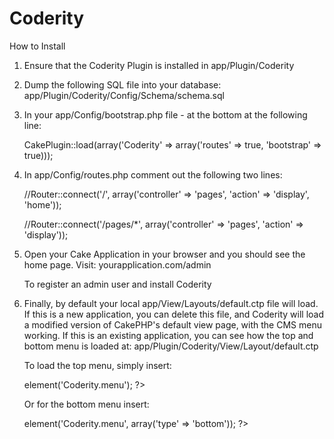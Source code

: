 Coderity
===

How to Install

1) Ensure that the Coderity Plugin is installed in app/Plugin/Coderity

2) Dump the following SQL file into your database:
   app/Plugin/Coderity/Config/Schema/schema.sql

3) In your app/Config/bootstrap.php file - at the bottom at the following line:

   CakePlugin::load(array('Coderity' => array('routes' => true, 'bootstrap' => true)));

4) In app/Config/routes.php comment out the following two lines:

   //Router::connect('/', array('controller' => 'pages', 'action' => 'display', 'home'));

   //Router::connect('/pages/*', array('controller' => 'pages', 'action' => 'display'));

5) Open your Cake Application in your browser and you should see the home page.  Visit:
   yourapplication.com/admin

   To register an admin user and install Coderity

6) Finally, by default your local app/View/Layouts/default.ctp file will load.
   If this is a new application, you can delete this file, and Coderity will load a modified version of CakePHP's default view page, with the CMS menu working.
   If this is an existing application, you can see how the top and bottom menu is loaded at: app/Plugin/Coderity/View/Layout/default.ctp

   To load the top menu, simply insert:
   <?php echo $this->element('Coderity.menu'); ?>

   Or for the bottom menu insert:
   <?php echo $this->element('Coderity.menu', array('type' => 'bottom')); ?>
